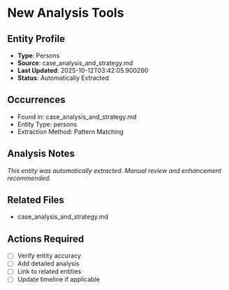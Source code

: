 # New Analysis Tools

## Entity Profile
- **Type**: Persons
- **Source**: case_analysis_and_strategy.md
- **Last Updated**: 2025-10-12T03:42:05.900280
- **Status**: Automatically Extracted

## Occurrences
- Found in: case_analysis_and_strategy.md
- Entity Type: persons
- Extraction Method: Pattern Matching

## Analysis Notes
*This entity was automatically extracted. Manual review and enhancement recommended.*

## Related Files
- case_analysis_and_strategy.md

## Actions Required
- [ ] Verify entity accuracy
- [ ] Add detailed analysis
- [ ] Link to related entities
- [ ] Update timeline if applicable
